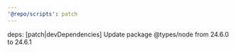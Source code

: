 ```yaml
---
'@repo/scripts': patch
---
```


deps: [patch|devDependencies] Update package @types/node from 24.6.0 to 24.6.1
